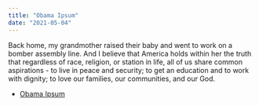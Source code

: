 ```yaml
---
title: "Obama Ipsum"
date: "2021-05-04"
---
```


Back home, my grandmother raised their baby and went to work on a bomber assembly line. And I believe that America holds within her the truth that regardless of race, religion, or station in life, all of us share common aspirations - to live in peace and security; to get an education and to work with dignity; to love our families, our communities, and our God.</p>       
                          
<ul>
  <li><a href="https://obamaipsum.com/">Obama Ipsum</a></li>
</ul>
